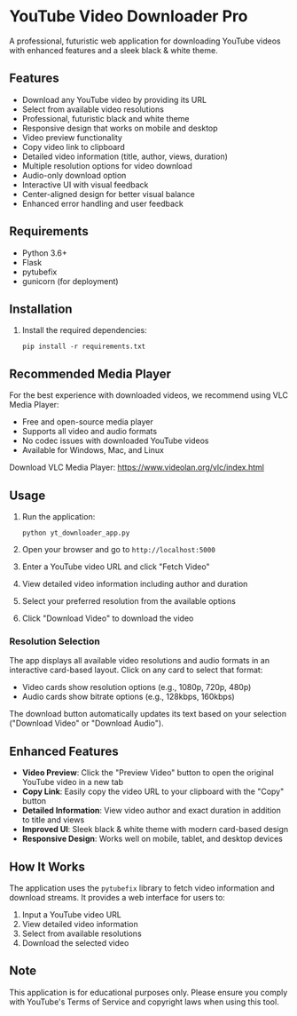# YouTube Video Downloader Pro

A professional, futuristic web application for downloading YouTube videos with enhanced features and a sleek black & white theme.

## Features

- Download any YouTube video by providing its URL
- Select from available video resolutions
- Professional, futuristic black and white theme
- Responsive design that works on mobile and desktop
- Video preview functionality
- Copy video link to clipboard
- Detailed video information (title, author, views, duration)
- Multiple resolution options for video download
- Audio-only download option
- Interactive UI with visual feedback
- Center-aligned design for better visual balance
- Enhanced error handling and user feedback

## Requirements

- Python 3.6+
- Flask
- pytubefix
- gunicorn (for deployment)

## Installation

1. Install the required dependencies:
   ```
   pip install -r requirements.txt
   ```

## Recommended Media Player

For the best experience with downloaded videos, we recommend using VLC Media Player:
- Free and open-source media player
- Supports all video and audio formats
- No codec issues with downloaded YouTube videos
- Available for Windows, Mac, and Linux

Download VLC Media Player: https://www.videolan.org/vlc/index.html

## Usage

1. Run the application:
   ```
   python yt_downloader_app.py
   ```

2. Open your browser and go to `http://localhost:5000`

3. Enter a YouTube video URL and click "Fetch Video"

4. View detailed video information including author and duration

5. Select your preferred resolution from the available options

6. Click "Download Video" to download the video

### Resolution Selection

The app displays all available video resolutions and audio formats in an interactive card-based layout. Click on any card to select that format:
- Video cards show resolution options (e.g., 1080p, 720p, 480p)
- Audio cards show bitrate options (e.g., 128kbps, 160kbps)

The download button automatically updates its text based on your selection ("Download Video" or "Download Audio").

## Enhanced Features

- **Video Preview**: Click the "Preview Video" button to open the original YouTube video in a new tab
- **Copy Link**: Easily copy the video URL to your clipboard with the "Copy" button
- **Detailed Information**: View video author and exact duration in addition to title and views
- **Improved UI**: Sleek black & white theme with modern card-based design
- **Responsive Design**: Works well on mobile, tablet, and desktop devices

## How It Works

The application uses the `pytubefix` library to fetch video information and download streams. It provides a web interface for users to:
1. Input a YouTube video URL
2. View detailed video information
3. Select from available resolutions
4. Download the selected video

## Note

This application is for educational purposes only. Please ensure you comply with YouTube's Terms of Service and copyright laws when using this tool.
